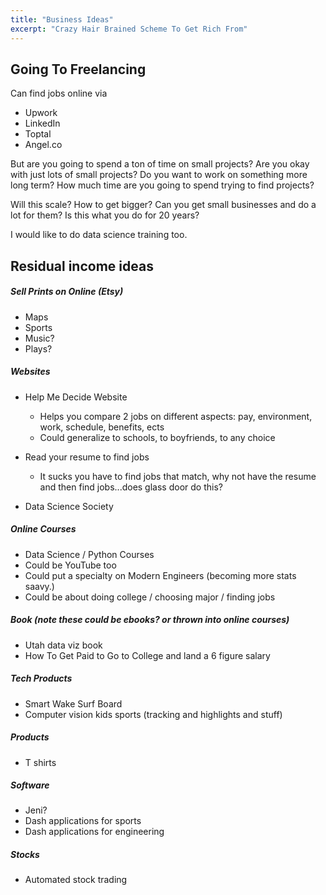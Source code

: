 ```yaml
---
title: "Business Ideas"
excerpt: "Crazy Hair Brained Scheme To Get Rich From"
---
```


## Going To Freelancing

Can find jobs online via
- Upwork
- LinkedIn
- Toptal
- Angel.co

But are you going to spend a ton of time on small projects? Are you okay with just lots of small projects? Do you want to work on something more long term? How much time are you going to spend trying to find projects?

Will this scale? How to get bigger? Can you get small businesses and do a lot for them? Is this what you do for 20 years?

I would like to do data science training too.


## Residual income ideas

##### Sell Prints on Online (Etsy)
- Maps
- Sports
- Music?
- Plays?


##### Websites
- Help Me Decide Website
    - Helps you compare 2 jobs on different aspects: pay, environment, work, schedule, benefits, ects
    - Could generalize to schools, to boyfriends, to any choice

- Read your resume to find jobs
    - It sucks you have to find jobs that match, why not have the resume and then find jobs...does glass door do this?

- Data Science Society


##### Online Courses
- Data Science / Python Courses
- Could be YouTube too
- Could put a specialty on Modern Engineers (becoming more stats saavy.)
- Could be about doing college / choosing major / finding jobs

##### Book (note these could be ebooks? or thrown into online courses)
- Utah data viz book
- How To Get Paid to Go to College and land a 6 figure salary

##### Tech Products
- Smart Wake Surf Board
- Computer vision kids sports (tracking and highlights and stuff)

##### Products
- T shirts

##### Software
- Jeni?
- Dash applications for sports
- Dash applications for engineering


##### Stocks
- Automated stock trading
